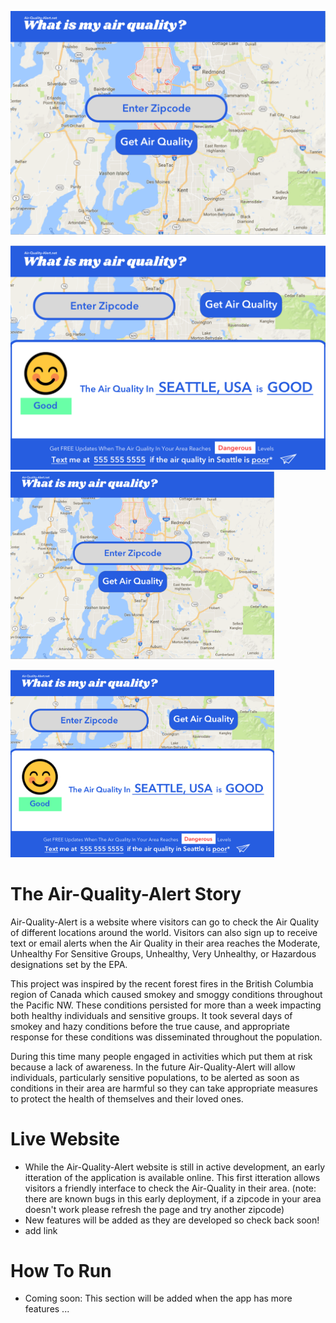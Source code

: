 ![Air-quality-alert home](https://raw.githubusercontent.com/jbkimble/photo_repo/master/air-quality-alert/AQA_homepage.png "Homepage")

![Air-quality-alert home](https://raw.githubusercontent.com/jbkimble/photo_repo/master/air-quality-alert/AQA_results_page.png "Homepage")
<img src="https://raw.githubusercontent.com/jbkimble/photo_repo/master/air-quality-alert/AQA_homepage.png" height="300" />

<img src="https://raw.githubusercontent.com/jbkimble/photo_repo/master/air-quality-alert/AQA_results_page.png" height="300" />

# The Air-Quality-Alert Story
Air-Quality-Alert is a website where visitors can go to check the Air Quality of different locations around the world.  Visitors can also sign up to receive text or email alerts when the Air Quality in their area reaches the Moderate, Unhealthy For Sensitive Groups, Unhealthy, Very Unhealthy, or Hazardous designations set by the EPA.

This project was inspired by the recent forest fires in the British Columbia region of Canada which caused smokey and smoggy conditions throughout the Pacific NW.  These conditions persisted for more than a week impacting both healthy individuals and sensitive groups.  It took several days of smokey and hazy conditions before the true cause, and appropriate response for these conditions was disseminated throughout the population.  

During this time many people engaged in activities which put them at risk because a lack of awareness.  In the future Air-Quality-Alert will allow individuals, particularly sensitive populations, to be alerted as soon as conditions in their area are harmful so they can take appropriate measures to protect the health of themselves and their loved ones.

# Live Website
* While the Air-Quality-Alert website is still in active development, an early itteration of the application is available online.  This first itteration allows visitors a friendly interface to check the Air-Quality in their area. (note: there are known bugs in this early deployment, if a zipcode in your area doesn't work please refresh the page and try another zipcode)
* New features will be added as they are developed so check back soon!
* add link


# How To Run
* Coming soon: This section will be added when the app has more features ...
